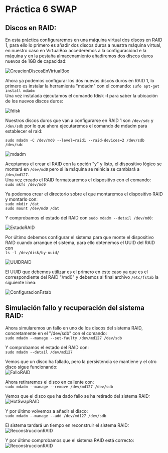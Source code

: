 # Práctica 6 SWAP

## Discos en RAID:

En esta práctica configuraremos en una máquina virtual dos discos en RAID 1, para ello lo primero es añadir dos discos duros a nuestra máquina virtual, en nuestro caso en VirtualBox accederemos a la configuraciónd e la máquina y en la pestaña almacenamiento añadiremos dos discos duros nuevos de 1GB de capacidad:

![CreacionDiscosEnVirtualBox](images/ConfiguracionVirtualBox.png?raw=true)

Ahora ya podemos configurar los dos nuevos discos duros en RAID 1, lo primero es instalar la herramienta "mdadm" con el comando: `sufo apt-get install mdadm`  
Una vez instalada ejecutamos el comando fdisk -l para saber la ubicación de los nuevos discos duros:

![fdisk](images/EjecucionFdisk.png?raw=true)

Nuestros discos duros que van a configurarse en RAID 1 son `/dev/sdc` y `/dev/sdb` por lo que ahora ejecutaremos el comando de mdadm para establecer el raid:

`sudo mdadm -C /dev/md0 --level=raid1 --raid-devices=2 /dev/sdb /dev/sdc`

![mdadm](images/EjecucionMDADM.png?raw=true)

Aceptamos el crear el RAID con la opción "y" y listo, el dispositivo lógico se montará en `/dev/md0` pero si la máquina se reinicia se cambiará a `/dev/md127`.  
Una vez creado el RAID formatearemos el dispositivo con el comando:  
`sudo mkfs /dev/md0`

Ya podemos crear el directorio sobre el que montaremos el dispositivo RAID y montarlo con:  
`sudo mkdir /dat`  
`sudo mount /dev/md0 /dat`

Y comprobamos el estado del RAID con `sudo mdadm --detail /dev/md0`:

![EstadoRAID](images/EstadoRAID.png?raw=true)

Por último debemos configurar el sistema para que monte el dispositivo RAID cuando arranque el sistema, para ello obtenemos el UUID del RAID con  
`ls -l /dev/disk/by-uuid/`

![UUIDRAID](images/UUIDRAID.png?raw=true)

El UUID que debemos utilizar es el primero en éste caso ya que es el correspondiente del RAID "/md0" y debemos al final archivo `/etc/fstab` la siguiente línea:

![ConfiguracionFstab](images/ConfiguracionFstab.png?raw=true)

## Simulación fallo y recuperación del sistema RAID:

Ahora simularemos un fallo en uno de los discos del sistema RAID, concretamente en el "/dev/sdb" con el comando:  
`sudo mdadm --manage --set-faulty /dev/md127 /dev/sdb`

 Y comprobamos el estado del RAID con:  
 `sudo mdadm --detail /dev/md127`

Vemos que un disco ha fallado, pero la persistencia se mantiene y el otro disco sigue funcionando:  
![FalloRAID](images/FalloRAID.png?raw=true)

 Ahora retiraremos el disco en caliente con:  
 `sudo mdadm --manage --remove /dev/md127 /dev/sdb`

Vemos que el disco que ha dado fallo se ha retirado del sistema RAID:  
  ![HotSwapRAID](images/RetirarDiscoRAID.png?raw=true)

  Y por último volvemos a añadir el disco:  
  `sudo mdadm --manage --add /dev/md127 /dev/sdb`

  El sistema tardará un tiempo en reconstruir el sistema RAID:  
  ![ReconstruccionRAID](images/ReconstruccionRAID.png?raw=true)

  Y por último comprobamos que el sistema RAID está correcto:  
  ![ReconstruccionRAID](images/RAIDReconstruido.png?raw=true)
